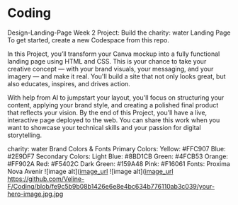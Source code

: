 # Coding
 Design-Landing-Page
Week 2 Project: Build the charity: water Landing Page
To get started, create a new Codespace from this repo.

In this Project, you’ll transform your Canva mockup into a fully functional landing page using HTML and CSS. This is your chance to take your creative concept — with your brand visuals, your messaging, and your imagery — and make it real. You'll build a site that not only looks great, but also educates, inspires, and drives action.

With help from AI to jumpstart your layout, you'll focus on structuring your content, applying your brand style, and creating a polished final product that reflects your vision. By the end of this Project, you’ll have a live, interactive page deployed to the web. You can share this work when you want to showcase your technical skills and your passion for digital storytelling.

charity: water Brand Colors & Fonts
Primary Colors:
Yellow: #FFC907
Blue: #2E9DF7
Secondary Colors:
Light Blue: #8BD1CB
Green: #4FCB53
Orange: #FF902A
Red: #F5402C
Dark Green: #159A48
Pink: #F16061
Fonts:
Proxima Nova
Avenir
![image alt]([image_url](https://github.com/Veline-F/Coding/blob/main/Screenshot%202025-05-25%20153006.jpg?raw=true)
![image alt]([image_url](https://github.com/Veline-F/Coding/blob/adf179432ac5226a423c64eeea6c40e7cf7fbdef/your-hero-image.jpg.jpg)
https://github.com/Veline-F/Coding/blob/fe9c5b9b08b1426e6e8e4bc634b776110ab3c039/your-hero-image.jpg.jpg
